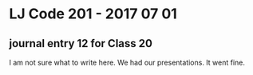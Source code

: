 # LJ Code 201 - 2017 07 01
## journal entry 12 for Class 20

I am not sure what to write here. We had our presentations. It went fine. 
